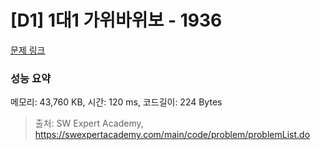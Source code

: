 # [D1] 1대1 가위바위보 - 1936 

[문제 링크](https://swexpertacademy.com/main/code/problem/problemDetail.do?contestProbId=AV5PjKXKALcDFAUq) 

### 성능 요약

메모리: 43,760 KB, 시간: 120 ms, 코드길이: 224 Bytes



> 출처: SW Expert Academy, https://swexpertacademy.com/main/code/problem/problemList.do